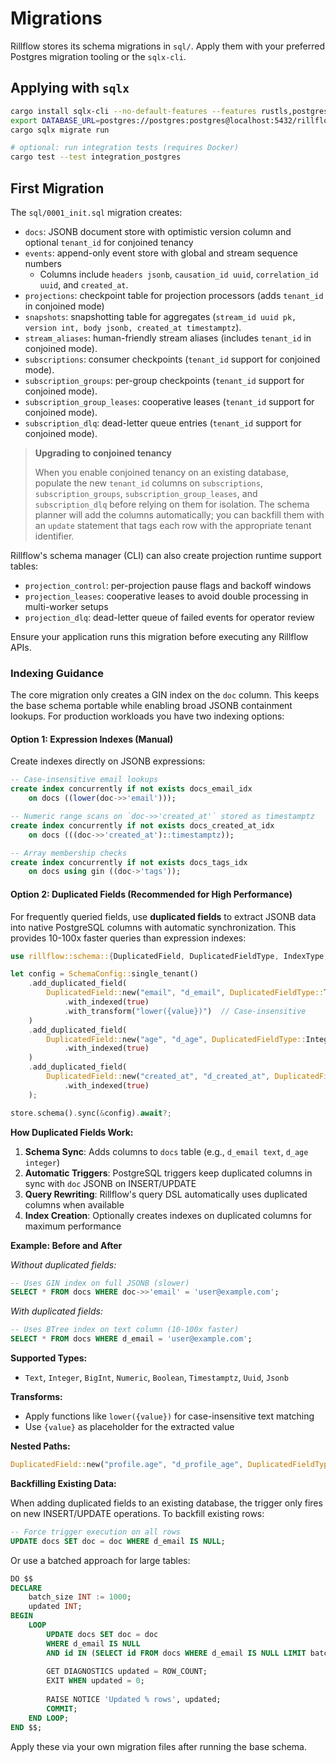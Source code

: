 # Migrations

Rillflow stores its schema migrations in `sql/`. Apply them with your preferred Postgres migration tooling or the `sqlx-cli`.

## Applying with `sqlx`

```bash
cargo install sqlx-cli --no-default-features --features rustls,postgres
export DATABASE_URL=postgres://postgres:postgres@localhost:5432/rillflow_dev
cargo sqlx migrate run

# optional: run integration tests (requires Docker)
cargo test --test integration_postgres
```

## First Migration

The `sql/0001_init.sql` migration creates:

- `docs`: JSONB document store with optimistic version column and optional `tenant_id` for conjoined tenancy
- `events`: append-only event store with global and stream sequence numbers
  - Columns include `headers jsonb`, `causation_id uuid`, `correlation_id uuid`, and `created_at`.
- `projections`: checkpoint table for projection processors (adds `tenant_id` in conjoined mode)
- `snapshots`: snapshotting table for aggregates (`stream_id uuid pk, version int, body jsonb, created_at timestamptz`).
- `stream_aliases`: human-friendly stream aliases (includes `tenant_id` in conjoined mode).
- `subscriptions`: consumer checkpoints (`tenant_id` support for conjoined mode).
- `subscription_groups`: per-group checkpoints (`tenant_id` support for conjoined mode).
- `subscription_group_leases`: cooperative leases (`tenant_id` support for conjoined mode).
- `subscription_dlq`: dead-letter queue entries (`tenant_id` support for conjoined mode).

> **Upgrading to conjoined tenancy**
>
> When you enable conjoined tenancy on an existing database, populate the new `tenant_id`
> columns on `subscriptions`, `subscription_groups`, `subscription_group_leases`, and
> `subscription_dlq` before relying on them for isolation. The schema planner will add the
> columns automatically; you can backfill them with an `update` statement that tags each row
> with the appropriate tenant identifier.

Rillflow's schema manager (CLI) can also create projection runtime support tables:

- `projection_control`: per-projection pause flags and backoff windows
- `projection_leases`: cooperative leases to avoid double processing in multi-worker setups
- `projection_dlq`: dead-letter queue of failed events for operator review

Ensure your application runs this migration before executing any Rillflow APIs.

### Indexing Guidance

The core migration only creates a GIN index on the `doc` column. This keeps the base schema portable while enabling broad JSONB containment lookups. For production workloads you have two indexing options:

#### Option 1: Expression Indexes (Manual)

Create indexes directly on JSONB expressions:

```sql
-- Case-insensitive email lookups
create index concurrently if not exists docs_email_idx
    on docs ((lower(doc->>'email')));

-- Numeric range scans on `doc->>'created_at'` stored as timestamptz
create index concurrently if not exists docs_created_at_idx
    on docs (((doc->>'created_at')::timestamptz));

-- Array membership checks
create index concurrently if not exists docs_tags_idx
    on docs using gin ((doc->'tags'));
```

#### Option 2: Duplicated Fields (Recommended for High Performance)

For frequently queried fields, use **duplicated fields** to extract JSONB data into native PostgreSQL columns with automatic synchronization. This provides 10-100x faster queries than expression indexes:

```rust
use rillflow::schema::{DuplicatedField, DuplicatedFieldType, IndexType, SchemaConfig};

let config = SchemaConfig::single_tenant()
    .add_duplicated_field(
        DuplicatedField::new("email", "d_email", DuplicatedFieldType::Text)
            .with_indexed(true)
            .with_transform("lower({value})")  // Case-insensitive
    )
    .add_duplicated_field(
        DuplicatedField::new("age", "d_age", DuplicatedFieldType::Integer)
            .with_indexed(true)
    )
    .add_duplicated_field(
        DuplicatedField::new("created_at", "d_created_at", DuplicatedFieldType::Timestamptz)
            .with_indexed(true)
    );

store.schema().sync(&config).await?;
```

**How Duplicated Fields Work:**

1. **Schema Sync**: Adds columns to `docs` table (e.g., `d_email text`, `d_age integer`)
2. **Automatic Triggers**: PostgreSQL triggers keep duplicated columns in sync with `doc` JSONB on INSERT/UPDATE
3. **Query Rewriting**: Rillflow's query DSL automatically uses duplicated columns when available
4. **Index Creation**: Optionally creates indexes on duplicated columns for maximum performance

**Example: Before and After**

*Without duplicated fields:*
```sql
-- Uses GIN index on full JSONB (slower)
SELECT * FROM docs WHERE doc->>'email' = 'user@example.com';
```

*With duplicated fields:*
```sql
-- Uses BTree index on text column (10-100x faster)
SELECT * FROM docs WHERE d_email = 'user@example.com';
```

**Supported Types:**
- `Text`, `Integer`, `BigInt`, `Numeric`, `Boolean`, `Timestamptz`, `Uuid`, `Jsonb`

**Transforms:**
- Apply functions like `lower({value})` for case-insensitive text matching
- Use `{value}` as placeholder for the extracted value

**Nested Paths:**
```rust
DuplicatedField::new("profile.age", "d_profile_age", DuplicatedFieldType::Integer)
```

**Backfilling Existing Data:**

When adding duplicated fields to an existing database, the trigger only fires on new INSERT/UPDATE operations. To backfill existing rows:

```sql
-- Force trigger execution on all rows
UPDATE docs SET doc = doc WHERE d_email IS NULL;
```

Or use a batched approach for large tables:

```sql
DO $$
DECLARE
    batch_size INT := 1000;
    updated INT;
BEGIN
    LOOP
        UPDATE docs SET doc = doc 
        WHERE d_email IS NULL 
        AND id IN (SELECT id FROM docs WHERE d_email IS NULL LIMIT batch_size);
        
        GET DIAGNOSTICS updated = ROW_COUNT;
        EXIT WHEN updated = 0;
        
        RAISE NOTICE 'Updated % rows', updated;
        COMMIT;
    END LOOP;
END $$;
```

Apply these via your own migration files after running the base schema.
